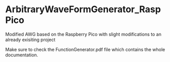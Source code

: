 # ArbitraryWaveFormGenerator_RaspPico
Modified AWG based on the Raspberry Pico with slight modifications to an already exisiting project

Make sure to check the FunctionGenerator.pdf file which contains the whole documentation.
